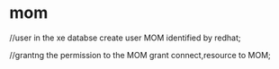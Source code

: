 # mom

//user in the xe databse
create user MOM identified by redhat;


//grantng the permission to the MOM
grant connect,resource to MOM;
